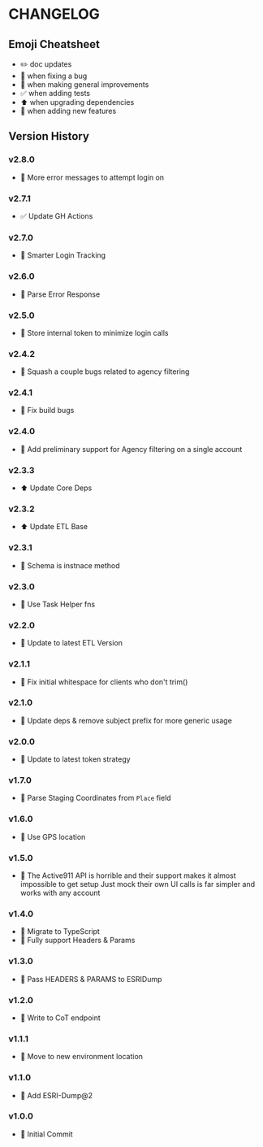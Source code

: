 # CHANGELOG

## Emoji Cheatsheet
- :pencil2: doc updates
- :bug: when fixing a bug
- :rocket: when making general improvements
- :white_check_mark: when adding tests
- :arrow_up: when upgrading dependencies
- :tada: when adding new features

## Version History

### v2.8.0

- :rocket: More error messages to attempt login on

### v2.7.1

- :white_check_mark: Update GH Actions

### v2.7.0

- :rocket: Smarter Login Tracking

### v2.6.0

- :rocket: Parse Error Response

### v2.5.0

- :rocket: Store internal token to minimize login calls

### v2.4.2

- :bug: Squash a couple bugs related to agency filtering

### v2.4.1

- :bug: Fix build bugs

### v2.4.0

- :rocket: Add preliminary support for Agency filtering on a single account

### v2.3.3

- :arrow_up: Update Core Deps

### v2.3.2

- :arrow_up: Update ETL Base

### v2.3.1

- :rocket: Schema is instnace method

### v2.3.0

- :rocket: Use Task Helper fns

### v2.2.0

- :bug: Update to latest ETL Version

### v2.1.1

- :bug: Fix initial whitespace for clients who don't trim()

### v2.1.0

- :rocket: Update deps & remove subject prefix for more generic usage

### v2.0.0

- :rocket: Update to latest token strategy

### v1.7.0

- :rocket: Parse Staging Coordinates from `Place` field

### v1.6.0

- :rocket: Use GPS location

### v1.5.0

- :rocket: The Active911 API is horrible and their support makes it almost impossible to get setup
            Just mock their own UI calls is far simpler and works with any account

### v1.4.0

- :rocket: Migrate to TypeScript
- :tada: Fully support Headers & Params

### v1.3.0

- :tada: Pass HEADERS & PARAMS to ESRIDump

### v1.2.0

- :rocket: Write to CoT endpoint

### v1.1.1

- :rocket: Move to new environment location

### v1.1.0

- :rocket: Add ESRI-Dump@2

### v1.0.0

- :tada: Initial Commit
